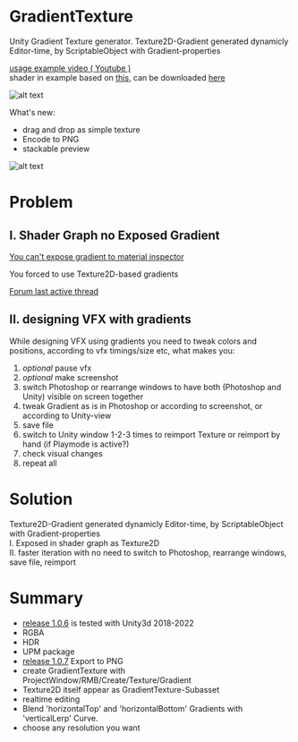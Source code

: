 # GradientTexture
Unity Gradient Texture generator. Texture2D-Gradient generated dynamicly Editor-time, by ScriptableObject with Gradient-properties

[usage example video ( Youtube )](https://youtu.be/LmBBTqhpsbw)
<br>shader in example based on [this](https://simonschreibt.de/gat/fallout-4-the-mushroom-case/), can be downloaded [here](https://github.com/mitay-walle/GradientTexture/issues/6)

![alt text](https://github.com/mitay-walle/GradientTexture/blob/main/Documentation/Inspector_preview.png?raw=true)

What's new:
- drag and drop as simple texture
- Encode to PNG
- stackable preview

![alt text](https://github.com/mitay-walle/GradientTexture/blob/main/Documentation/drag_drop_as_texture.gif?raw=true)

# Problem

## I. Shader Graph no Exposed Gradient
[You can't expose gradient to material inspector](https://issuetracker.unity3d.com/issues/gradient-property-cant-be-exposed-from-the-shadergraph)

You forced to use Texture2D-based gradients

[Forum last active thread](https://forum.unity.com/threads/gradients-exposed-property-is-ignored.837970/)

## II. designing VFX with gradients
While designing VFX using gradients you need to tweak colors and positions, according to vfx timings/size etc, what makes you:
1. _optional_ pause vfx
2. _optional_ make screenshot
3. switch Photoshop or rearrange windows to have both (Photoshop and Unity) visible on screen together
4. tweak Gradient as is in Photoshop or according to screenshot, or according to Unity-view
5. save file
6. switch to Unity window 1-2-3 times to reimport Texture or reimport by hand (if Playmode is active?)
7. check visual changes
8. repeat all

# Solution
Texture2D-Gradient generated dynamicly Editor-time, by ScriptableObject with Gradient-properties
<br>I. Exposed in shader graph as Texture2D
<br>II. faster iteration with no need to switch to Photoshop, rearrange windows, save file, reimport

# Summary
- [release 1.0.6](https://github.com/mitay-walle/GradientTexture/releases/tag/1.0.6) is tested with Unity3d 2018-2022
- RGBA
- HDR
- UPM package
- [release 1.0.7](https://github.com/mitay-walle/GradientTexture/releases/tag/1.0.7) Export to PNG
- create GradientTexture with ProjectWindow/RMB/Create/Texture/Gradient 
- Texture2D itself appear as GradientTexture-Subasset
- realtime editing
- Blend 'horizontalTop' and 'horizontalBottom' Gradients with 'verticalLerp' Curve.
- choose any resolution you want
